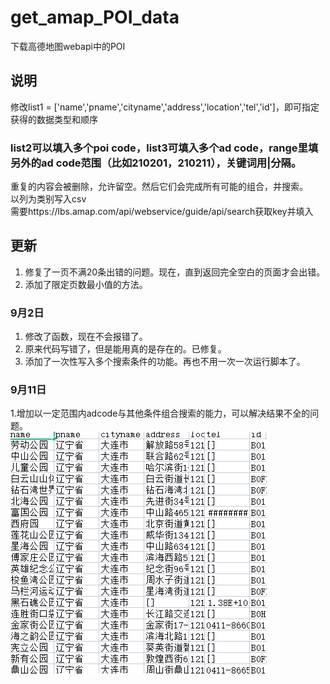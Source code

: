 # get_amap_POI_data
下载高德地图webapi中的POI<br>
## 说明
修改list1 = ['name','pname','cityname','address','location','tel','id']，即可指定获得的数据类型和顺序<br>
### list2可以填入多个poi code，list3可填入多个ad code，range里填另外的ad code范围（比如210201，210211），关键词用|分隔。
重复的内容会被删除，允许留空。然后它们会完成所有可能的组合，并搜索。<br>
以列为类别写入csv<br>
需要https://lbs.amap.com/api/webservice/guide/api/search获取key并填入<br>
## 更新
1. 修复了一页不满20条出错的问题。现在，直到返回完全空白的页面才会出错。
2. 添加了限定页数最小值的方法。
### 9月2日
1. 修改了函数，现在不会报错了。
2. 原来代码写错了，但是能用真的是存在的。已修复。
3. 添加了一次性写入多个搜索条件的功能。再也不用一次一次运行脚本了。
### 9月11日
1.增加以一定范围内adcode与其他条件组合搜索的能力，可以解决结果不全的问题。<br>
![image](1.png)
